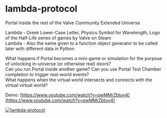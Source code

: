 # lambda-protocol
Portal inside the rest of the Valve Community Extended Universe

Lambda - Greek Lower-Case Letter, Physics Symbol for Wavelength, Logo of the Half-Life series of games by Valve on Steam \
Lambda - Also the name given to a function object generator to be called later with different data in Python

What happens if Portal becomes a mini-game or simulation for the purpose of unlocking in-universe (or otherwise real) doors? \
Can you run Portal inside another game? Can you use Portal Test Chamber completion to trigger real-world events? \
What happens when the virtual world intersects and connects with the virtual virtual world?

Demo: [https://www.youtube.com/watch?v=pwMMrZbtuy4](https://www.youtube.com/watch?v=pwMMrZbtuy4)

[![lambda-protocol](https://img.youtube.com/vi/pwMMrZbtuy4/0.jpg)](https://www.youtube.com/watch?v=pwMMrZbtuy4)
